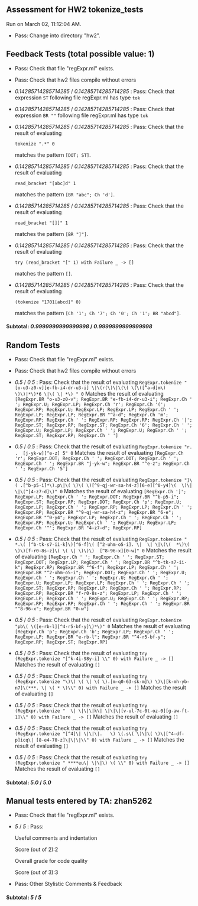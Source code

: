 ## Assessment for HW2 tokenize_tests

Run on March 02, 11:12:04 AM.

+ Pass: Change into directory "hw2".

## Feedback Tests (total possible value: 1)

+ Pass: Check that file "regExpr.ml" exists.

+ Pass: Check that hw2 files compile without errors

+  _0.14285714285714285_ / _0.14285714285714285_ : Pass: Check that expression `ST` following file regExpr.ml has type `tok`

+  _0.14285714285714285_ / _0.14285714285714285_ : Pass: Check that expression `BR ""` following file regExpr.ml has type `tok`

+  _0.14285714285714285_ / _0.14285714285714285_ : Pass: 
Check that the result of evaluating
   ```
   tokenize ".*" 0
   ```
   matches the pattern `[DOT; ST]`.

   




+  _0.14285714285714285_ / _0.14285714285714285_ : Pass: 
Check that the result of evaluating
   ```
   read_bracket "[abc]d" 1
   ```
   matches the pattern `[BR "abc"; Ch 'd']`.

   




+  _0.14285714285714285_ / _0.14285714285714285_ : Pass: 
Check that the result of evaluating
   ```
   read_bracket "[]]" 1
   ```
   matches the pattern `[BR "]"]`.

   




+  _0.14285714285714285_ / _0.14285714285714285_ : Pass: 
Check that the result of evaluating
   ```
   try (read_bracket "[" 1) with Failure _ -> []
   ```
   matches the pattern `[]`.

   




+  _0.14285714285714285_ / _0.14285714285714285_ : Pass: 
Check that the result of evaluating
   ```
   (tokenize "1701[abcd]" 0)
   ```
   matches the pattern `[Ch '1'; Ch '7'; Ch '0'; Ch '1'; BR "abcd"]`.

   




#### Subtotal: _0.9999999999999998_ / _0.9999999999999998_

## Random Tests

+ Pass: Check that file "regExpr.ml" exists.

+ Pass: Check that hw2 files compile without errors

+  _0.5_ / _0.5_ : Pass: 
        Check that the result of evaluating
        ```
        RegExpr.tokenize "[o-u3-z0-v][e-fb-i4-dr-u3-i] \|\(r(\)\|\(\( \(\([^a-d]m\) \)\)|*\)*6 \|\( \| *\) " 0
        ```
        Matches the result of evaluating
        ```
        [RegExpr.BR "o-u3-z0-v"; RegExpr.BR "e-fb-i4-dr-u3-i"; RegExpr.Ch ' '; RegExpr.U; RegExpr.LP; RegExpr.Ch 'r'; RegExpr.Ch '('; RegExpr.RP; RegExpr.U; RegExpr.LP; RegExpr.LP; RegExpr.Ch ' '; RegExpr.LP; RegExpr.LP; RegExpr.BR "^a-d"; RegExpr.Ch 'm'; RegExpr.RP; RegExpr.Ch ' '; RegExpr.RP; RegExpr.RP; RegExpr.Ch '|'; RegExpr.ST; RegExpr.RP; RegExpr.ST; RegExpr.Ch '6'; RegExpr.Ch ' '; RegExpr.U; RegExpr.LP; RegExpr.Ch ' '; RegExpr.U; RegExpr.Ch ' '; RegExpr.ST; RegExpr.RP; RegExpr.Ch ' ']
        ```
        

+  _0.5_ / _0.5_ : Pass: 
        Check that the result of evaluating
        ```
        RegExpr.tokenize "r. .  [j-yk-w][^e-z] 5" 0
        ```
        Matches the result of evaluating
        ```
        [RegExpr.Ch 'r'; RegExpr.DOT; RegExpr.Ch ' '; RegExpr.DOT; RegExpr.Ch ' '; RegExpr.Ch ' '; RegExpr.BR "j-yk-w"; RegExpr.BR "^e-z"; RegExpr.Ch ' '; RegExpr.Ch '5']
        ```
        

+  _0.5_ / _0.5_ : Pass: 
        Check that the result of evaluating
        ```
        RegExpr.tokenize "]\( .[^b-p5-i]*\).p\|\( \)\( \)[^9-qj-wr-sa-h4-z][6-e][^0-y4]\(  \)\| \|\(^[4-z7-d]\)" 0
        ```
        Matches the result of evaluating
        ```
        [RegExpr.Ch ']'; RegExpr.LP; RegExpr.Ch ' '; RegExpr.DOT; RegExpr.BR "^b-p5-i"; RegExpr.ST; RegExpr.RP; RegExpr.DOT; RegExpr.Ch 'p'; RegExpr.U; RegExpr.LP; RegExpr.Ch ' '; RegExpr.RP; RegExpr.LP; RegExpr.Ch ' '; RegExpr.RP; RegExpr.BR "^9-qj-wr-sa-h4-z"; RegExpr.BR "6-e"; RegExpr.BR "^0-y4"; RegExpr.LP; RegExpr.Ch ' '; RegExpr.Ch ' '; RegExpr.RP; RegExpr.U; RegExpr.Ch ' '; RegExpr.U; RegExpr.LP; RegExpr.Ch '^'; RegExpr.BR "4-z7-d"; RegExpr.RP]
        ```
        

+  _0.5_ / _0.5_ : Pass: 
        Check that the result of evaluating
        ```
        RegExpr.tokenize "  *.\( [^b-tk-s7-ii-k]\)[^6-f]\( [^2-uhm-o5-i]. \|  \| \|\(\(  *\)\( \)\)[f-r0-8s-z]\( \( \| \)\)\)  [^8-96-x][0-w]" 0
        ```
        Matches the result of evaluating
        ```
        [RegExpr.Ch ' '; RegExpr.Ch ' '; RegExpr.ST; RegExpr.DOT; RegExpr.LP; RegExpr.Ch ' '; RegExpr.BR "^b-tk-s7-ii-k"; RegExpr.RP; RegExpr.BR "^6-f"; RegExpr.LP; RegExpr.Ch ' '; RegExpr.BR "^2-uhm-o5-i"; RegExpr.DOT; RegExpr.Ch ' '; RegExpr.U; RegExpr.Ch ' '; RegExpr.Ch ' '; RegExpr.U; RegExpr.Ch ' '; RegExpr.U; RegExpr.LP; RegExpr.LP; RegExpr.Ch ' '; RegExpr.Ch ' '; RegExpr.ST; RegExpr.RP; RegExpr.LP; RegExpr.Ch ' '; RegExpr.RP; RegExpr.RP; RegExpr.BR "f-r0-8s-z"; RegExpr.LP; RegExpr.Ch ' '; RegExpr.LP; RegExpr.Ch ' '; RegExpr.U; RegExpr.Ch ' '; RegExpr.RP; RegExpr.RP; RegExpr.RP; RegExpr.Ch ' '; RegExpr.Ch ' '; RegExpr.BR "^8-96-x"; RegExpr.BR "0-w"]
        ```
        

+  _0.5_ / _0.5_ : Pass: 
        Check that the result of evaluating
        ```
        RegExpr.tokenize "pb\( \([e-rb-l][^4-r5-bf-y]\)*\)" 0
        ```
        Matches the result of evaluating
        ```
        [RegExpr.Ch 'p'; RegExpr.Ch 'b'; RegExpr.LP; RegExpr.Ch ' '; RegExpr.LP; RegExpr.BR "e-rb-l"; RegExpr.BR "^4-r5-bf-y"; RegExpr.RP; RegExpr.ST; RegExpr.RP]
        ```
        

+  _0.5_ / _0.5_ : Pass: 
        Check that the result of evaluating
        ```
        try (RegExpr.tokenize "[^k-4i-98y-i] \\" 0) with Failure _ -> []
        ```
        Matches the result of evaluating
        ```
        []
        ```
        

+  _0.5_ / _0.5_ : Pass: 
        Check that the result of evaluating
        ```
        try (RegExpr.tokenize "\)\( \( \| \( \).[m-q0-63-sk-m]\) \)\|[k-mh-yb-n7]\(***. \| \( * \)\\" 0) with Failure _ -> []
        ```
        Matches the result of evaluating
        ```
        []
        ```
        

+  _0.5_ / _0.5_ : Pass: 
        Check that the result of evaluating
        ```
        try (RegExpr.tokenize "  \| \|\|\|k\| \|\|\|[v-ul-7c-0t-oz-0][g-aw-ft-1]\\" 0) with Failure _ -> []
        ```
        Matches the result of evaluating
        ```
        []
        ```
        

+  _0.5_ / _0.5_ : Pass: 
        Check that the result of evaluating
        ```
        try (RegExpr.tokenize "[^4]\| \|\|\|.   \) \(.s\( \)\|\( \)\|[^4-df-p]icq\| [8-e4-70-z]\|\|\|\\" 0) with Failure _ -> []
        ```
        Matches the result of evaluating
        ```
        []
        ```
        

+  _0.5_ / _0.5_ : Pass: 
        Check that the result of evaluating
        ```
        try (RegExpr.tokenize " ****eu\| \|\|\) \( \\" 0) with Failure _ -> []
        ```
        Matches the result of evaluating
        ```
        []
        ```
        

#### Subtotal: _5.0_ / _5.0_

## Manual tests entered by TA: zhan5262

+ Pass: Check that file "regExpr.ml" exists.

+  _5_ / _5_ : Pass: 
    
    Useful comments and indentation
    
    
     Score (out of 2):2 
    
    Overall grade for code quality
    
    
     Score (out of 3):3 


+ Pass: Other Stylistic Comments & Feedback

    

#### Subtotal: _5_ / _5_

